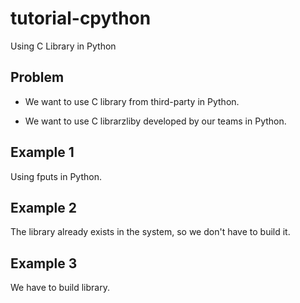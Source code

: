 # tutorial-cpython
Using C Library in Python 

## Problem

* We want to use C library from third-party in Python.

* We want to use C librarzliby developed by our teams in Python.

## Example 1

Using fputs in Python.


## Example 2

The library already exists in the system, so we don't have to build it.



## Example 3

We have to build library.